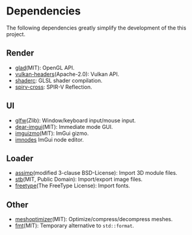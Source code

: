 ﻿# Dependencies

The following dependencies greatly simplify the development of the this project.  

## Render

- [glad](https://github.com/Dav1dde/glad)(MIT): OpenGL API.
- [vulkan-headers](https://github.com/KhronosGroup/Vulkan-Headers)(Apache-2.0): Vulkan API.
- [shaderc](https://github.com/google/shaderc): GLSL shader compilation.
- [spirv-cross](https://github.com/KhronosGroup/SPIRV-Cross): SPIR-V Reflection.

## UI

- [glfw](https://github.com/glfw/glfw)(Zlib): Window/keyboard input/mouse input.
- [dear-imgui](https://github.com/ocornut/imgui)(MIT): Immediate mode GUI.
- [imguizmo](https://github.com/CedricGuillemet/ImGuizmo)(MIT): ImGui gizmo.
- [imnodes](https://github.com/Nelarius/imnodes) ImGui node editor.

## Loader

- [assimp](https://github.com/assimp/assimp)(modified 3-clause BSD-License): Import 3D module files.
- [stb](https://github.com/nothings/stb)(MIT, Public Domain): Import/export image files.
- [freetype](https://github.com/freetype/freetype)(The FreeType License): Import fonts.

## Other

- [meshoptimizer](https://github.com/zeux/meshoptimizer)(MIT): Optimize/compress/decompress meshes.
- [fmt](https://github.com/fmtlib/fmt)(MIT): Temporary alternative to `std::format`.
